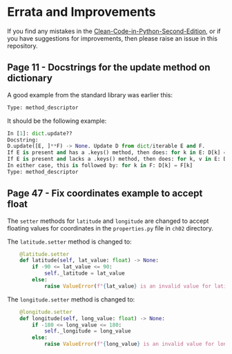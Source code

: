 **Errata and Improvements**
========================================
If you find any mistakes in the [Clean-Code-in-Python-Second-Edition](https://www.packtpub.com/product/clean-code-in-python-second-edition/9781800560215), or if you have suggestions for improvements, then please raise an issue in this repository.

## Page 11 - Docstrings for the update method on dictionary

A good example from the standard library was earlier this: 
```python
Type: method_descriptor
```

It should be the following example:

```python
In [1]: dict.update??
Docstring:
D.update([E, ]**F) -> None. Update D from dict/iterable E and F.
If E is present and has a .keys() method, then does: for k in E: D[k] = E[k]
If E is present and lacks a .keys() method, then does: for k, v in E: D[k] = v
In either case, this is followed by: for k in F: D[k] = F[k]
Type: method_descriptor

```



## Page 47 - Fix coordinates example to accept float

The `setter` methods for `latitude` and `longitude` are changed to accept floating values for coordinates in the `properties.py` file in `ch02` directory.

The `latitude.setter` method is changed to:
```python
    @latitude.setter
    def latitude(self, lat_value: float) -> None:
        if -90 <= lat_value <= 90:
            self._latitude = lat_value
        else:
            raise ValueError(f"{lat_value} is an invalid value for latitude")
```
The `longitude.setter` method is changed to:
```python
    @longitude.setter
    def longitude(self, long_value: float) -> None:
        if -180 <= long_value <= 180:
            self._longitude = long_value
        else:
            raise ValueError(f"{long_value} is an invalid value for longitude")
```
